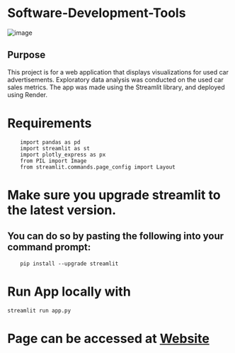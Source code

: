 # Software-Development-Tools

![image](https://user-images.githubusercontent.com/115895428/216785535-69739c61-d4c3-4ce7-ac98-36a610d9e62e.png)

## Purpose

This project is for a web application that displays visualizations for used car advertisements. Exploratory data analysis was conducted on the used car sales metrics.
The app was made using the Streamlit library, and deployed using Render. 





# Requirements

        import pandas as pd
        import streamlit as st
        import plotly_express as px
        from PIL import Image
        from streamlit.commands.page_config import Layout 


# Make sure you upgrade streamlit to the latest version.
##  You can do so by pasting the following into your command prompt:

        pip install --upgrade streamlit


# Run App locally with 

    streamlit run app.py


# Page can be accessed at [Website](https://us-vehicles-sales.onrender.com)


